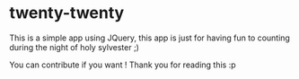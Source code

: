 # twenty-twenty
This is a simple app using JQuery, this app is just for having fun to counting during the night of holy sylvester ;)

You can contribute if you want ! Thank you for reading this :p
